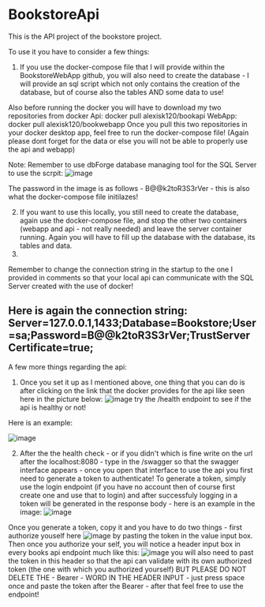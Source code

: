 # BookstoreApi
This is the API project of the bookstore project.

To use it you have to consider a few things:
1) If you use the docker-compose file that I will provide within the BookstoreWebApp github, you will also need to create the database - I will provide an sql script which not only contains the creation of the database, but of course also the tables AND some data to use!

Also before running the docker you will have to download my two repositories from docker 
Api: docker pull alexisk120/bookapi
WebApp: docker pull alexisk120/bookwebapp
Once you pull this two repositories in your docker desktop app, feel free to run the docker-compose file!
(Again please dont forget for the data or else you will not be able to properly use the api and webapp)

Note: Remember to use dbForge database managing tool for the SQL Server to use the scrpit:
![image](https://github.com/Alex120gb/BookstoreApi/assets/93439743/45ca098e-11f4-4270-adf7-e71bdb875741)

The password in the image is as follows - B@@k2toR3S3rVer - this is also what the docker-compose file initilazes!

2) If you want to use this locally, you still need to create the database, again use the docker-compose file, and stop the other two containers (webapp and api - not really needed) and leave the server container running. Again you will have to fill up the database with the database, its tables and data.
3) 
Remember to change the connection string in the startup to the one I provided in comments so that your local api can communicate with the SQL Server created with the use of docker!

Here is again the connection string: Server=127.0.0.1,1433;Database=Bookstore;User=sa;Password=B@@k2toR3S3rVer;TrustServerCertificate=true;
-------------------------------------------------------------------------------------------------------------------------------------------

A few more things regarding the api:
1) Once you set it up as I mentioned above, one thing that you can do is after clicking on the link that the docker provides for the api like seen here in the picture below:
![image](https://github.com/Alex120gb/BookstoreApi/assets/93439743/3e9a2ac9-3b9d-4692-a22f-de4b4589e1a4)
try the /health endpoint to see if the api is healthy or not!

Here is an example: 

![image](https://github.com/Alex120gb/BookstoreApi/assets/93439743/324a242c-9153-4927-9931-99ee7053149e)

2) After the the health check - or if you didn't which is fine write on the url after the localhost:8080 - type in the /swagger so that the swagger interface appears - once you open that interface to use the api you first need to generate a token to authenticate! To generate a token, simply use the login endpoint (if you have no account then of course
first create one and use that to login) and after successfuly logging in a token will be generated in the response body - here is an example in the image: 
![image](https://github.com/Alex120gb/BookstoreApi/assets/93439743/3fbfd43c-0657-4685-807d-ac3962abd836)

Once you generate a token, copy it and you have to do two things - first authorize youself here 
![image](https://github.com/Alex120gb/BookstoreApi/assets/93439743/2e85d035-9bc9-4d55-9c2c-be416efa43c4)
by pasting the token in the value input box. Then once you authorize your self, you will notice a header input box in every  books api endpoint much like this:
![image](https://github.com/Alex120gb/BookstoreApi/assets/93439743/3fea3877-b579-41d6-97b6-c13387c48300)
you will also need to past the token in this header so that the api can validate with its own authorized token (the one with which you authorized yourself) BUT PLEASE DO NOT DELETE THE - Bearer - WORD IN THE HEADER INPUT - just press space once and paste the token after the Bearer - after that feel free to use the endpoint!

